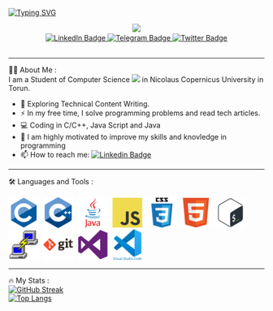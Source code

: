 [![Typing SVG](https://readme-typing-svg.demolab.com?font=Fira+Code&weight=600&size=30&pause=1000&center=true&vCenter=true&random=false&width=1100&height=50&lines=Hey+there!;Im+a+computer+science+student+in+NCU;Coding+in+C%2FC%2B%2B%2C+JavaScript+and+Java)](https://git.io/typing-svg)
<div id="header" align="center">
  <img src="https://media.giphy.com/media/3iyKHMIKg5VWG6qHUm/giphy.gif" width="170"/>
  <div id="badges">
  <a href="https://www.linkedin.com/in/albert-burkas/">
    <img src="https://img.shields.io/badge/LinkedIn-blue?style=for-the-badge&logo=linkedin&logoColor=white" alt="LinkedIn Badge"/>
  </a>
  <a href="https://t.me/aburkas">
    <img src="https://img.shields.io/badge/telegram-blue?style=for-the-badge&logo=telegram&logoColor=white" alt="Telegram Badge"/>
  </a>
  <a href="https://twitter.com/albert_burkas">
    <img src="https://img.shields.io/badge/Twitter-black?style=for-the-badge&logo=x&logoColor=white" alt="Twitter Badge"/>
  </a>
</div>
  <img src="https://komarev.com/ghpvc/?username=ABurkas&style=flat-square&color=blue" alt=""/>


</div>

---

:man_technologist: About Me :
<br>
I am a Student of Computer Science <img src="https://media.giphy.com/media/WUlplcMpOCEmTGBtBW/giphy.gif" width="30"> in Nicolaus Copernicus University in Torun.
- :seedling: Exploring Technical Content Writing.
- :zap: In my free time, I solve programming problems and read tech articles.
- :computer: Coding in C/C++, Java Script and Java
- :runner: I am highly motivated to improve my skills and knovledge in programming
- :mailbox: How to reach me: [![Linkedin Badge](https://img.shields.io/badge/-Albert-blue?style=flat&logo=Linkedin&logoColor=white)](https://www.linkedin.com/in/albert-burkas/)

---

:hammer_and_wrench: Languages and Tools :
<br>
<br>
<img src="https://github.com/devicons/devicon/blob/master/icons/c/c-original.svg" title="C" alt="C" width="60" height="60"/>&nbsp;
<img src="https://github.com/devicons/devicon/blob/master/icons/cplusplus/cplusplus-original.svg" title="C++" alt="C++" width="60" height="60"/>&nbsp;
<img src="https://github.com/devicons/devicon/blob/master/icons/java/java-original-wordmark.svg" title="Java" alt="Java" width="60" height="60"/>&nbsp;
<img src="https://github.com/devicons/devicon/blob/master/icons/javascript/javascript-original.svg" title="Java Script" alt="Java Script" width="60" height="60"/>&nbsp;
<img src="https://github.com/devicons/devicon/blob/master/icons/css3/css3-original-wordmark.svg" title="CSS" alt="CSS" width="60" height="60"/>&nbsp;
<img src="https://github.com/devicons/devicon/blob/master/icons/html5/html5-original.svg" title="HTML5" alt="HTML5" width="60" height="60"/>&nbsp;
<img src="https://github.com/devicons/devicon/blob/master/icons/bash/bash-original.svg" title="Bash" alt="Bash" width="60" height="60"/>&nbsp;
<img src="https://github.com/devicons/devicon/blob/master/icons/putty/putty-original.svg" title="Putyy" alt="Putty" width="60" height="60"/>&nbsp;
<img src="https://github.com/devicons/devicon/blob/master/icons/git/git-original-wordmark.svg" title="Git" alt="Git" width="60" height="60"/>&nbsp;
<img src="https://github.com/devicons/devicon/blob/master/icons/visualstudio/visualstudio-plain.svg" title="visualStudio" alt="visualStudio" width="60" height="60"/>&nbsp;
<img src="https://github.com/devicons/devicon/blob/master/icons/vscode/vscode-original-wordmark.svg" title="VSCode" alt="VSCode" width="60" height="60"/>&nbsp;

---

:fire: My Stats :
<br>
[![GitHub Streak](https://streak-stats.demolab.com?user=ABurkas&theme=solarized-dark&fire=EBB23C&ring=EBB23C&dates=EBEBEB&background=0F0D36)](https://git.io/streak-stats)
<br>
[![Top Langs](https://github-readme-stats.vercel.app/api/top-langs/?username=ABurkas&layout=compact&theme=vision-friendly-dark)](https://github.com/anuraghazra/github-readme-stats)

